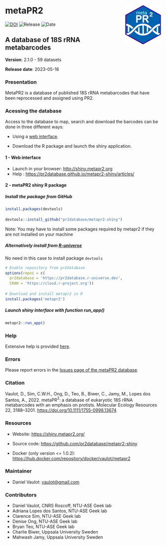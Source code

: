 
<!-- README.md is generated from README.Rmd. Please edit that file -->

# metaPR2 <img src="https://github.com/pr2database/metapr2-shiny/blob/main/inst/img/metapr2_logo.png?raw=true" align="right" />

<!-- badges: start -->

[![DOI](https://zenodo.org/badge/410160328.svg)](https://zenodo.org/badge/latestdoi/410160328)
![Release](https://img.shields.io/badge/release-2.1.0-blue.svg)
![Date](https://img.shields.io/badge/date-16%20May%202023-lightgrey.svg)

<!-- badges: end -->

## A database of 18S rRNA metabarcodes

**Version**: 2.1.0 - 59 datasets

**Release date**: 2023-05-16

### Presentation

MetaPR2 is a database of published 18S rRNA metabarcodes that have been
reprocessed and assigned using PR2.

### Acessing the database

Access to the database to map, search and download the barcodes can be
done in three different ways:

- Using a [web interface](http://shiny.metapr2.org).

- Download the R package and launch the shiny application.

<!-- This is commented out.
3 - Download and run a Docker container 
 -->

#### 1 - Web interface

- Launch in your browser: <http://shiny.metapr2.org>
- Help : <https://pr2database.github.io/metapr2-shiny/articles/>

#### 2 - metaPR2 shiny R package

##### Install the package from GitHub

``` r
install.packages(devtools)

devtools::install_github("pr2database/metapr2-shiny")
```

Note: You may have to install some packages required by metapr2 if they
are not installed on your machine

##### Alternatively install from [R-universe](https://pr2database.r-universe.dev/ui#packages)

No need in this case to install package `devtools`

``` r
# Enable repository from pr2database
options(repos = c(
  pr2database = 'https://pr2database.r-universe.dev',
  CRAN = 'https://cloud.r-project.org'))

# Download and install metapr2 in R
install.packages('metapr2')
```

##### Launch shiny interface with function run_app()

``` r
metapr2::run_app()
```

<!-- This is commented out.
#### 3 - metaPR2 Docker container

Available from Docker repository: https://hub.docker.com/repository/docker/vaulot/metapr2

* Install docker on your computer: https://docs.docker.com/desktop/

* At shell prompt (can be Linux or Windows Powershell)


```bash
# Download container
docker pull vaulot/metapr2:v1.0.2

# Launch container
docker run --rm -p 8080:8080 metapr2

```

* In your browser: http://localhost:8080/
 
 -->

### Help

Extensive help is provided
[here](https://pr2database.github.io/metapr2-shiny/articles/).

### Errors

Please report errors in the [Issues page of the metaPR2
database](https://github.com/pr2database/metapr2-shiny/issues).

### Citation

Vaulot, D., Sim, C.W.H., Ong, D., Teo, B., Biwer, C., Jamy, M., Lopes
dos Santos, A., 2022. metaPR$^{2}$: a database of eukaryotic 18S rRNA
metabarcodes with an emphasis on protists. Molecular Ecology Resources
22, 3188–3201. <https://doi.org/10.1111/1755-0998.13674>

### Resources

- Website: <https://shiny.metapr2.org/>

- Source code: <https://github.com/pr2database/metapr2-shiny>

- Docker (only version \<= 1.0.2):
  <https://hub.docker.com/repository/docker/vaulot/metapr2>

### Maintainer

- Daniel Vaulot: <vaulot@gmail.com>

### Contributors

- Daniel Vaulot, CNRS Roscoff, NTU-ASE Geek lab
- Adriana Lopes dos Santos, NTU-ASE Geek lab
- Clarence Sim, NTU-ASE Geek lab
- Denise Ong, NTU-ASE Geek lab
- Bryan Teo, NTU-ASE Geek lab
- Charlie Biwer, Uppsala University Sweden
- Mahwash Jamy, Uppsala University Sweden

